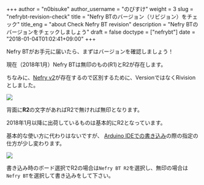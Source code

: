 +++
author = "n0bisuke"
author_username = "のびすけ"
weight = 3
slug = "nefrybt-revision-check"
title = "Nefry BTのバージョン（リビジョン）をチェック"
title_eng = "about Check Nefry BT revision"
description = "Nefry BTのバージョンをチェックしましょう"
draft = false
doctype = ["nefrybt"]
date = "2018-01-04T01:02:41+09:00"
+++

Nefry BTがお手元に届いたら、まずはバージョンを確認しましょう！

現在（2018年1月）Nefry BTは無印のもの(R1)とR2が存在します。

ちなみに、[Nefry v2](/docs/nefry/)が存在するので区別するために、VersionではなくRivisionとしました。

![](https://i.gyazo.com/257b27625fce42629cd52e8e56792dd1.jpg)

背面に**R2**の文字があればR2で無ければ無印となります。

2018年1月以降に出荷しているものは基本的にR2となっています。

基本的な使い方に代わりはないですが、 [Arduino IDEでの書き込み](/docs/nefrybt-arduino-ide-setup/)の際の指定の仕方が少し変わります。

![](https://i.gyazo.com/effa26bf4877f9821ad2678cd49083ae.png)

書き込み時のボード選択でR2の場合は`Nefry BT R2`を選択し、無印の場合は`Nefry BT`を選択して書き込みをして下さい。